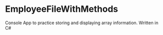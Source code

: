 # EmployeeFileWithMethods
 Console App to practice storing and displaying array information. Written in C#
